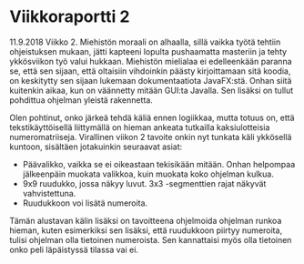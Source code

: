 # Viikkoraportti 2

11.9.2018
Viikko 2. Miehistön moraali on alhaalla, sillä vaikka työtä tehtiin ohjeistuksen mukaan, jätti kapteeni lopulta pushaamatta masteriin ja tehty ykkösviikon työ valui hukkaan. Miehistön mielialaa ei edelleenkään paranna se, että sen sijaan, että oltaisiin vihdoinkin päästy kirjoittamaan sitä koodia, on keskitytty sen sijaan lukemaan dokumentaatiota JavaFX:stä. Onhan siitä kuitenkin aikaa, kun on väännetty mitään GUI:ta Javalla. Sen lisäksi on tullut pohdittua ohjelman yleistä rakennetta.

Olen pohtinut, onko järkeä tehdä käliä ennen logiikkaa, mutta totuus on, että tekstikäyttöisellä liittymällä on hieman ankeata tutkailla kaksiulotteisia numeromatriiseja. Virallinen viikon 2 tavoite onkin nyt tunkata käli ykkösellä kuntoon, sisältäen jotakuinkin seuraavat asiat:
- Päävalikko, vaikka se ei oikeastaan tekisikään mitään. Onhan helpompaa jälkeenpäin muokata valikkoa, kuin muokata koko ohjelman kulkua.
- 9x9 ruudukko, jossa näkyy luvut. 3x3 -segmenttien rajat näkyvät vahvistettuna.
- Ruudukkoon voi lisätä numeroita.

Tämän alustavan kälin lisäksi on tavoitteena ohjelmoida ohjelman runkoa hieman, kuten esimerkiksi sen lisäksi, että ruudukkoon piirtyy numeroita, tulisi ohjelman olla tietoinen numeroista. Sen kannattaisi myös olla tietoinen onko peli läpäistyssä tilassa vai ei.

